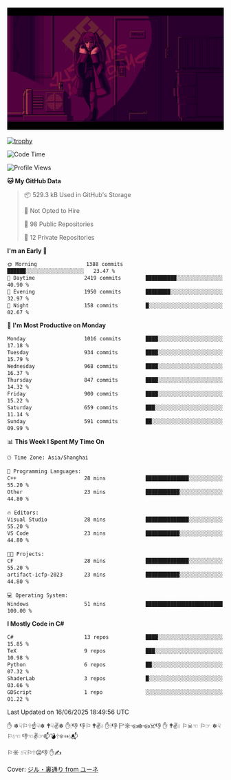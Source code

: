 ![](imgs/main.png)

[![trophy](https://github-profile-trophy.vercel.app/?username=NeilKleistGao&theme=dracula)](https://github.com/ryo-ma/github-profile-trophy)

<!--START_SECTION:waka-->
![Code Time](http://img.shields.io/badge/Code%20Time-1%2C782%20hrs%2025%20mins-blue)

![Profile Views](http://img.shields.io/badge/Profile%20Views-0-blue)

**🐱 My GitHub Data** 

> 📦 529.3 kB Used in GitHub's Storage 
 > 
> 🚫 Not Opted to Hire
 > 
> 📜 98 Public Repositories 
 > 
> 🔑 12 Private Repositories 
 > 
**I'm an Early 🐤** 

```text
🌞 Morning                1388 commits        ██████░░░░░░░░░░░░░░░░░░░   23.47 % 
🌆 Daytime                2419 commits        ██████████░░░░░░░░░░░░░░░   40.90 % 
🌃 Evening                1950 commits        ████████░░░░░░░░░░░░░░░░░   32.97 % 
🌙 Night                  158 commits         █░░░░░░░░░░░░░░░░░░░░░░░░   02.67 % 
```
📅 **I'm Most Productive on Monday** 

```text
Monday                   1016 commits        ████░░░░░░░░░░░░░░░░░░░░░   17.18 % 
Tuesday                  934 commits         ████░░░░░░░░░░░░░░░░░░░░░   15.79 % 
Wednesday                968 commits         ████░░░░░░░░░░░░░░░░░░░░░   16.37 % 
Thursday                 847 commits         ████░░░░░░░░░░░░░░░░░░░░░   14.32 % 
Friday                   900 commits         ████░░░░░░░░░░░░░░░░░░░░░   15.22 % 
Saturday                 659 commits         ███░░░░░░░░░░░░░░░░░░░░░░   11.14 % 
Sunday                   591 commits         ██░░░░░░░░░░░░░░░░░░░░░░░   09.99 % 
```


📊 **This Week I Spent My Time On** 

```text
🕑︎ Time Zone: Asia/Shanghai

💬 Programming Languages: 
C++                      28 mins             ██████████████░░░░░░░░░░░   55.20 % 
Other                    23 mins             ███████████░░░░░░░░░░░░░░   44.80 % 

🔥 Editors: 
Visual Studio            28 mins             ██████████████░░░░░░░░░░░   55.20 % 
VS Code                  23 mins             ███████████░░░░░░░░░░░░░░   44.80 % 

🐱‍💻 Projects: 
CF                       28 mins             ██████████████░░░░░░░░░░░   55.20 % 
artifact-icfp-2023       23 mins             ███████████░░░░░░░░░░░░░░   44.80 % 

💻 Operating System: 
Windows                  51 mins             █████████████████████████   100.00 % 
```

**I Mostly Code in C#** 

```text
C#                       13 repos            ████░░░░░░░░░░░░░░░░░░░░░   15.85 % 
TeX                      9 repos             ███░░░░░░░░░░░░░░░░░░░░░░   10.98 % 
Python                   6 repos             ██░░░░░░░░░░░░░░░░░░░░░░░   07.32 % 
ShaderLab                3 repos             █░░░░░░░░░░░░░░░░░░░░░░░░   03.66 % 
GDScript                 1 repo              ░░░░░░░░░░░░░░░░░░░░░░░░░   01.22 % 
```




 Last Updated on 16/06/2025 18:49:56 UTC
<!--END_SECTION:waka-->

✋ ❄☟⚐🕆☝☟❄ 🕈☟✌❄ ✋🕯👎 👎⚐ 🕈✌💧 ✋🕯👎 🏱☼☜❄☜☠👎 ✋ 🕈✌💧 ⚐☠☜ ⚐☞ ❄☟⚐💧☜ 👎☜✌☞📫💣🕆❄☜💧📬

⚐☼ 💧☟⚐🕆☹👎 ✋✍

Cover: [ジル・裏通り from ユーネ](https://www.pixiv.net/artworks/62127066)

